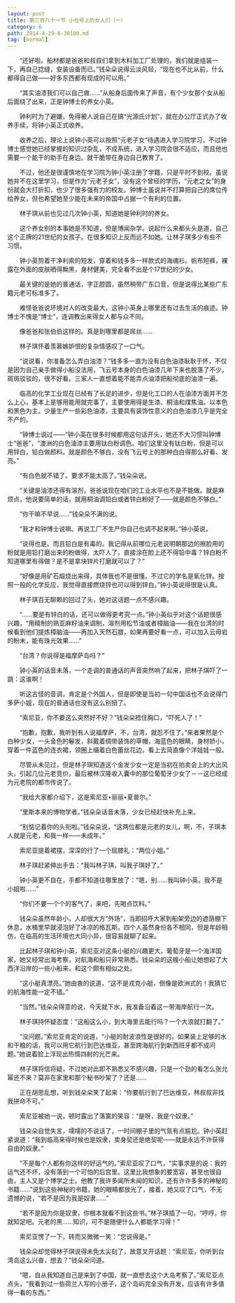 ```yaml
---
layout: post
title: 第三百八十一节 小仓号上的女人们（一）
category: 6
path: 2014-4-29-6-38100.md
tag: [normal]
---
```


　　“还好啦。船材都是爸爸和叔叔们拿到木料加工厂处理的，我们就是组装一下，再自己捻缝，安装设备而已。”钱朵朵说得云淡风轻，“现在也不比从前，什么都得自己做——好多东西都有现成的可以用。”

　　“其实油漆我们可以自己做……”从船身后面传来了声音，有个少女那个女从船后面绕了出来，正是钟博士的养女小英。

　　钟利时为了避嫌，免得被人说自己在搞“光源氏计划”，就在办公厅正式办了收养手续，将钟小英正式收养。

　　收养之后，理论上说钟小英可以按照“元老子女”待遇进入学习院学习，不过钟博士感觉她已经掌握的知识过杂乱，不成系统，进入学习院会很不适应，而且他也需要一个能干的助手在身边。就干脆带在身边自己教育了。

　　不过，他还是很谨慎地在学习院为钟小英注册了学籍，只是平时不到校。虽说她并不在这里学习，但是作为“元老子女”，没有这个曾经的学历，“元老之女”的身份就会大打折扣，也少了很多强有力的校友。钟博士虽说并不打算把自己的席位传给养女，但也希望她至少能在未来的帝国中占据一个有利的位置。

　　林子琪从前也见过几次钟小英，知道她是钟利时的养女。

　　这个养女别的本事她是不知道，但是博闻杂学。说起什么来都头头是道，自己这个正牌的21世纪的女孩子。在很多知识上反而远不如她。让林子琪多少有些不习惯。

　　钟小英剪着干净利索的短发，穿着和钱多多一样款式的海魂衫。帆布短裤，裸露在外面的皮肤晒得黝黑，身材健美，完全看不出是个17世纪的少女。

　　最关键的是她的普通话，字正腔圆，虽然稍带广东口音，但是说得比某些广东籍元老可标准多了。

　　难怪爸爸说环境对人的改变最大，这钟小英身上哪里还有过去生活的痕迹。钟博士不愧是“博士”，连调教出来得女人都与众不同。

　　像爸爸和张伯伯这样的。真是到哪里都是屌丝……

　　林子琪怀着羡慕嫉妒恨的复杂情感叹了一口气。

　　“说说看，你准备怎么弄白油漆？”钱多多一直为没有白色油漆耿耿于怀，不仅是因为自己亲手做得小船没法用，飞云号本身的白色油漆几年下来也脱落了不少，斑斑驳驳的，很不好看。三家人一直想着能不能弄点油漆把船彻底的油漆一遍。

　　临高的化学工业现在已经有了长足的进步，但是化工口的人在油漆方面并不怎么上心，基本上是够用能用就完事了，主要使用得是生漆、桐油和煤焦油。以本色和黑色为主。少量生产一些彩色油漆，主要具有装饰性意义的白色油漆几乎是完全不产的。

　　“钟博士说过——”钟小英在很多时候都用这句话开头，她还不大习惯叫钟博士“爸爸”，“澳洲的白色油漆主要用钛白粉调色。咱们这里没有钛白粉，但是可以用锌白，铅白做颜料。就是颜色不够白，没有飞云号上的那种白白得那么好看、发亮。”

　　“有白色就不错了。要求不能太高了。”钱朵朵说。

　　“关键是油漆还得有溶剂，爸爸说现在咱们的工业水平也不是不能做。就是麻烦点，他说要简单的话，就用桐油调铅白或者锌白粉好了——就是颜色不够白。”

　　“你干嘛不早说……”钱朵朵不满的说。

　　“我才和钟博士说嘛。再说工厂不生产你自己也调不起来啊。”钟小英说，

　　“说得也是。而且铅白是有毒的。我记得从前哪位元老说明朝那边的擦脸用的粉就是用铅打磨出来的粉做得，太吓人了，直接涂在脸上还不得铅中毒？锌白粉不知道哪里有得做？是不是拿块锌片打磨就可以了？”

　　“好像是用矿石煅烧出来得，具体我也不是很懂。不过它的学名是氧化锌。按照一般的化学反应，我觉得直接燃烧锌也可以得到锌白。”钟小英说得很是认真。

　　林子琪百无聊赖的回过了头，她对这话题一点不感兴趣。

　　“……要是有锌白的话，还可以做得更考究一点。”钟小英似乎对这个话题很感兴趣，“用精制的熟亚麻籽油来调制，溶剂用松节油或者樟脑油——我在台湾的时候看到他们提炼樟脑油——再加入天然石腊，如果再要好看一点，可以加入云母岩的粉末，能有珠光效果……”

　　“台湾？你说得是福摩萨岛吗？”

　　钟小英的话音未落，一个走调的普通话的声音突然响了起来，把林子琪吓了一跳：这谁啊！

　　听这古怪的音调，肯定是个外国人，但是即使是当初一句中国话也不会说得门多萨小姐，现在的普通话也没有这么别扭了。

　　“索尼亚，你不要这么突然好不好？”钱朵朵捂住胸口，“吓死人了！”

　　“抱歉，抱歉，我听到有人说福摩萨，不，台湾，就忍不住了。”来者果然是个白种少女，一头金色的鬈发，斜戴着绸带装饰的草帽，海蓝色的眼睛，身材娇小，穿着一件蓝色的连衣裙，领圈上缀着白色蕾丝花边，看上去简直像个洋娃娃一般。

　　尽管从未见过，但是林子琪知道这个金发少女一定是当初在拍卖会上的大出风头，引起几位元老竞价，最后被林汉隆收入囊中的那位葡萄牙少女了－－这已经成为元老院的都市传说了。

　　“我给大家都介绍下，这是索尼亚•丽丽•夏普尔。”

　　“里斯本来的博物学者。”钱朵朵话音未落，少女已经赶快补充上来。

　　“别惦记着你的头衔啦。”钱朵朵说，“这两位都是元老的女儿，啊，不，子琪本人就是元老，和我一样——未成年。”

　　索尼亚提着裙摆，深深的行了一个屈膝礼：“两位小姐。”

　　林子琪赶紧伸出手去：“我叫林子琪，叫我子琪好了。”

　　钟小英更不自在，手都不知道往哪里放了：“嗯，别……我叫钟小英。我不是小姐啦……”

　　“你们不要一个个的客气了，来吧，先喝点饮料。”

　　钱朵朵虽然年龄小，人却很大方“外场”，当即招呼大家到船架旁边的遮荫棚下休息，水桶里早就浸泡好了冰凉的格瓦斯。四个人虽然身份各不相同，但是年龄相仿，在临高的生活环境也大同小异，很容易就聊了起来。

　　比起林子琪和钟小英，索尼亚对这条小艇的兴趣更大，葡萄牙是一个海洋国家，她又经常出海考察，对航海和船只非常熟悉。钱朵朵的这艘小船让她想起了大西洋沿岸的一些小船来，和这个颇有相似之处。

　　“这小艇真漂亮。”她由衷的说道，“这不是戎克小艇，倒像是欧洲式的！我猜它的航海性能一定不错。”

　　“当然。”钱朵朵得意的说，今天就下水，我准备沿着这一带海岸航行一次。

　　林子琪持怀疑态度：“这船这么小，到大海里去能行吗？一个大浪就打翻了。”

　　“没问题。”索尼亚肯定的说道，“小艇的耐波浪性是很好的。如果装上足够的水和干粮的话，我可以用它航行到巴达维亚，甚至跨海航行到新西班牙都不成问题。”她说着脸上浮现出热情四射的光芒来。

　　林子琪将信将疑，不过她对此即不熟悉又不感兴趣，只是一个劲的看怎么张允幂还不来？莫非在家里和那个秘书吵架了？还是……

　　正在胡思乱想，听到钱朵朵笑了起来：“你要航行到了巴达维亚，林叔叔非找我拼命不可。”

　　索尼亚被她一说，顿时露出了落寞的笑容：“是呀，我是个奴隶。”

　　钱朵朵自觉失言，嚅嚅的不说话了，一时间棚子里的气氛有点尴尬。钟小英赶紧说道：“我到临高来得时候也是奴隶，卖身契还是绝契呢——就是永远不许获得自由的奴隶。”

　　“不是每个人都有你这样的好运气的。”索尼亚叹了口气，“实事求是的说：我的运气还不坏，没有落到一个可怕的后宫里。这里比我想象的要宽容，甚至也很自由，主人又是个博学之士。他教了我许多闻所未闻的知识，还有许许多多的神秘的书籍……”说到这些神秘的书籍，她的眼睛都放光了，接着，她又叹了口气，不无遗憾的说，“若不是因为我是奴隶……”

　　“若不是因为你是奴隶，你根本就看不到这些书。”林子琪插了一句，“哼哼，你就知足吧。元老的黑……知识，可不是随便什么人都能学习得！”

　　索尼亚愣了一下，转而又微微一笑：“您说得是。”

　　钱朵朵却觉得林子琪说得未免太尖刻了，故意叉开话题：“索尼亚，你听到台湾岛这么兴奋，想去？”钱朵朵问道。

　　“嗯，自从我知道自己是来到了中国，就一直想去这个大岛考察了。”索尼亚点点头，“我看到过一些荷兰人写的小册子，这个岛屿完全没有开发，应该有许多值得一看的东西。”

